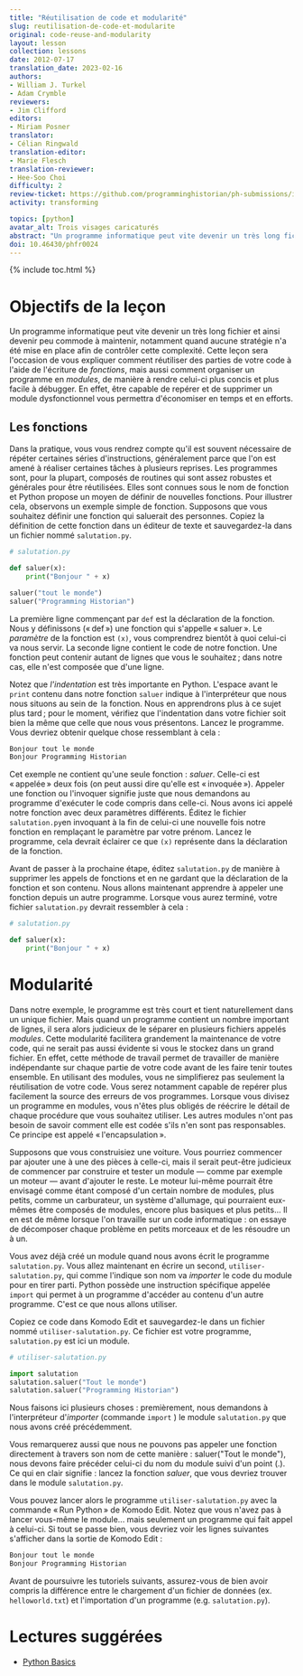 ```yaml
---
title: "Réutilisation de code et modularité"
slug: reutilisation-de-code-et-modularite
original: code-reuse-and-modularity
layout: lesson
collection: lessons
date: 2012-07-17
translation_date: 2023-02-16
authors:
- William J. Turkel
- Adam Crymble
reviewers:
- Jim Clifford
editors:
- Miriam Posner 
translator: 
- Célian Ringwald
translation-editor:
- Marie Flesch
translation-reviewer:
- Hee-Soo Choi
difficulty: 2
review-ticket: https://github.com/programminghistorian/ph-submissions/issues/539
activity: transforming

topics: [python]
avatar_alt: Trois visages caricaturés
abstract: "Un programme informatique peut vite devenir un très long fichier et ainsi devenir peu commode à maintenir, notamment quand aucune stratégie n'a été mise en place afin de contrôler cette complexité. Cette leçon sera l'occasion de vous expliquer comment réutiliser des parties de votre code à l'aide de l'écriture de fonctions, mais aussi comment organiser un programme en modules, de manière à rendre celui-ci plus concis et plus facile à débugger."
doi: 10.46430/phfr0024
---
```


{% include toc.html %}

# Objectifs de la leçon

Un programme informatique peut vite devenir un très long fichier et ainsi devenir peu commode à maintenir, notamment quand aucune stratégie n'a été mise en place afin de contrôler cette  complexité. Cette leçon sera l'occasion de vous expliquer comment réutiliser des parties de votre code à l'aide de l'écriture de *fonctions*, mais aussi comment organiser un programme en *modules*, de manière à rendre celui-ci plus concis et plus facile à débugger. En effet, être capable de repérer et de supprimer un module dysfonctionnel vous permettra d'économiser en temps et en efforts.

## Les fonctions

Dans la pratique, vous vous rendrez compte qu'il est souvent nécessaire de répéter certaines séries d'instructions, généralement parce que l'on est amené à réaliser certaines tâches à plusieurs reprises. Les programmes sont, pour la plupart, composés de routines qui sont assez robustes et générales pour être réutilisées. Elles sont connues sous le nom de fonction et Python propose un moyen de définir de nouvelles fonctions. Pour illustrer cela, observons un exemple simple de fonction. Supposons que vous souhaitez définir une fonction qui saluerait des personnes. Copiez la définition de cette fonction dans un éditeur de texte et sauvegardez-la dans un fichier nommé ```salutation.py```.

``` python
# salutation.py

def saluer(x):
    print("Bonjour " + x)

saluer("tout le monde")
saluer("Programming Historian")
```

La première ligne commençant par ```def``` est la déclaration de la fonction. Nous y définissons (&laquo;&#x202F;def&#x202F;&raquo;) une fonction qui s'appelle &laquo;&#x202F;saluer&#x202F;&raquo;. Le *paramètre* de la fonction est ```(x)```, vous comprendrez bientôt à quoi celui-ci va nous servir. La seconde ligne contient le code de notre fonction. Une fonction peut contenir autant de lignes que vous le souhaitez&#x202F;; dans notre cas, elle n'est composée que d'une ligne.

Notez que *l'indentation* est très importante en Python. L'espace avant le ```print``` contenu dans notre fonction ```saluer``` indique à l'interpréteur que nous nous situons au sein de &#x202F;la fonction. Nous en apprendrons plus à ce sujet plus tard&#x202F;; pour le moment, vérifiez que l'indentation dans votre fichier soit bien la même que celle que nous vous présentons. 
Lancez le programme. Vous devriez obtenir quelque chose ressemblant à cela&nbsp;:

``` python
Bonjour tout le monde
Bonjour Programming Historian
```

Cet exemple ne contient qu'une seule fonction&nbsp;: *saluer*. Celle-ci est &laquo;&#x202F;appelée&#x202F;&raquo; deux fois (on peut aussi dire qu'elle est &laquo;&#x202F;invoquée&#x202F;&raquo;). Appeler une fonction ou l'invoquer signifie juste que nous demandons au programme d'exécuter le code compris dans celle-ci. Nous avons ici appelé notre fonction avec deux paramètres différents. Éditez le fichier ```salutation.py```en invoquant à la fin de celui-ci une nouvelle fois notre fonction en remplaçant le paramètre par votre prénom. Lancez le programme, cela devrait éclairer ce que ```(x)``` représente dans la déclaration de la fonction.

Avant de passer à la prochaine étape, éditez ```salutation.py``` de manière à supprimer les appels de fonctions et en ne gardant que la déclaration de la fonction et son contenu. Nous allons maintenant apprendre à appeler une fonction depuis un autre programme. Lorsque vous aurez terminé, votre fichier ```salutation.py``` devrait ressembler à cela&nbsp;:

``` python
# salutation.py

def saluer(x):
    print("Bonjour " + x)
```

# Modularité

Dans notre exemple, le programme est très court et tient naturellement dans un unique fichier. Mais quand un programme contient un nombre important de lignes, il sera alors judicieux de le séparer en plusieurs  fichiers appelés *modules*.  Cette modularité facilitera grandement la maintenance de votre code, qui ne serait pas aussi évidente si vous le stockez dans un grand fichier. En effet, cette méthode de travail permet de travailler de manière indépendante sur chaque partie de votre code avant de les faire tenir toutes ensemble. En utilisant des modules, vous ne simplifierez pas seulement la réutilisation de votre code. Vous serez notamment capable de repérer plus facilement la source des erreurs de vos programmes. Lorsque vous divisez un programme en modules, vous n'êtes plus obligés de réécrire le détail de chaque procédure que vous souhaitez utiliser. Les autres modules n'ont pas besoin de savoir comment elle est codée s'ils n'en sont pas responsables. Ce principe est appelé &laquo;&#x202F;l'encapsulation&#x202F;&raquo;.

Supposons que vous construisiez une voiture. Vous pourriez commencer par ajouter une à une des pièces à celle-ci, mais il serait peut-être judicieux de commencer par construire et tester un module — comme par exemple un moteur — avant d'ajouter le reste. Le moteur lui-même pourrait être envisagé comme étant composé d'un certain nombre de modules, plus petits, comme un carburateur, un système  d'allumage, qui pourraient eux-mêmes être composés de modules, encore plus basiques et plus petits... Il en est de même lorsque l'on travaille sur un code informatique&nbsp;: on essaye de décomposer chaque problème en petits morceaux et de les résoudre un à un.

Vous avez déjà créé un module quand nous avons écrit le programme ```salutation.py```. Vous allez maintenant en écrire un second, ```utiliser-salutation.py```, qui comme l'indique son nom va *importer* le code du module pour en tirer parti. Python possède une instruction spécifique appelée ```import``` qui permet à un programme d'accéder au contenu d'un autre programme. C'est ce que nous allons utiliser.

Copiez ce code dans Komodo Edit et sauvegardez-le dans un fichier nommé `utiliser-salutation.py`. Ce fichier est votre programme, `salutation.py` est ici un module.

``` python
# utiliser-salutation.py

import salutation
salutation.saluer("Tout le monde")
salutation.saluer("Programming Historian")
```

Nous faisons ici plusieurs choses&nbsp;: premièrement, nous demandons à l'interpréteur d'*importer* (commande ```import``` ) le module ```salutation.py``` que nous avons créé précédemment.

Vous remarquerez aussi que nous ne pouvons pas appeler une fonction directement à travers son nom de cette manière&nbsp;: saluer("Tout le monde"), nous devons faire précéder celui-ci du nom du module suivi d'un point (.). Ce qui en clair signifie&nbsp;: lancez la fonction *saluer*, que vous devriez trouver dans le module ```salutation.py```.

Vous pouvez lancer alors le programme ```utiliser-salutation.py``` avec la commande &laquo;&#x202F;Run Python&#x202F;&raquo; de Komodo Edit. Notez que vous n'avez pas à lancer vous-même le module... mais seulement un programme qui fait appel à celui-ci. Si tout se passe bien, vous devriez voir les lignes suivantes s'afficher dans la sortie de Komodo Edit&nbsp;: 

``` python
Bonjour tout le monde
Bonjour Programming Historian
```

Avant de poursuivre les tutoriels suivants, assurez-vous de bien avoir compris la différence entre le chargement d'un fichier de données (ex. `helloworld.txt`) et l'importation d'un programme (e.g. `salutation.py`).

# Lectures suggérées

- [Python Basics](https://perma.cc/DLH4-2M8W)
